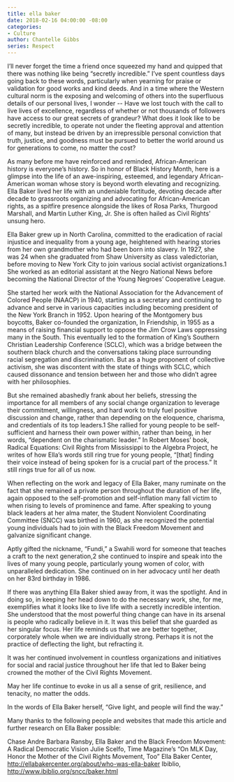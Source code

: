 ```yaml
---
title: ella baker
date: 2018-02-16 04:00:00 -08:00
categories:
- Culture
author: Chantelle Gibbs
series: Respect
---
```


I’ll never forget the time a friend once squeezed my hand and quipped that there was nothing like being “secretly incredible.” I’ve spent countless days going back to these words, particularly when yearning for praise or validation for good works and kind deeds. And in a time where the Western cultural norm is the exposing and welcoming of others into the superfluous details of our personal lives, I wonder -- Have we lost touch with the call to live lives of excellence, regardless of whether or not thousands of followers have access to our great secrets of grandeur? What does it look like to be secretly incredible, to operate not under the fleeting approval and attention of many, but instead be driven by an irrepressible personal conviction that truth, justice, and goodness must be pursued to better the world around us for generations to come, no matter the cost?

As many before me have reinforced and reminded, African-American history is everyone’s history. So in honor of Black History Month, here is a glimpse into the life of an awe-inspiring, esteemed, and legendary African-American woman whose story is beyond worth elevating and recognizing. Ella Baker lived her life with an undeniable fortitude, devoting decade after decade to grassroots organizing and advocating for African-American rights, as a spitfire presence alongside the likes of Rosa Parks, Thurgood Marshall, and Martin Luther King, Jr. She is often hailed as Civil Rights’ unsung hero.

Ella Baker grew up in North Carolina, committed to the eradication of racial injustice and inequality from a young age, heightened with hearing stories from her own grandmother who had been born into slavery. In 1927, she was 24 when she graduated from Shaw University as class valedictorian, before moving to New York City to join various social activist organizations.1 She worked as an editorial assistant at the Negro National News before becoming the National Director of the Young Negroes’ Cooperative League.

She started her work with the National Association for the Advancement of Colored People (NAACP) in 1940, starting as a secretary and continuing to advance and serve in various capacities including becoming president of the New York Branch in 1952. Upon hearing of the Montgomery bus boycotts, Baker co-founded the organization, In Friendship, in 1955 as a means of raising financial support to oppose the Jim Crow Laws oppressing many in the South. This eventually led to the formation of King’s Southern Christian Leadership Conference (SCLC), which was a bridge between the southern black church and the conversations taking place surrounding racial segregation and discrimination. But as a huge proponent of collective activism, she was discontent with the state of things with SCLC, which caused dissonance and tension between her and those who didn’t agree with her philosophies.

But she remained abashedly frank about her beliefs, stressing the importance for all members of any social change organization to leverage their commitment, willingness, and hard work to truly fuel positive discussion and change, rather than depending on the eloquence, charisma, and credentials of its top leaders.1 She rallied for young people to be self-sufficient and harness their own power within, rather than being, in her words, “dependent on the charismatic leader.” In Robert Moses’ book, Radical Equations: Civil Rights from Mississippi to the Algebra Project, he writes of how Ella’s words still ring true for young people, “[that] finding their voice instead of being spoken for is a crucial part of the process.” It still rings true for all of us now.

When reflecting on the work and legacy of Ella Baker, many ruminate on the fact that she remained a private person throughout the duration of her life, again opposed to the self-promotion and self-inflation many fall victim to when rising to levels of prominence and fame. After speaking to young black leaders at her alma mater, the Student Nonviolent Coordinating Committee (SNCC) was birthed in 1960, as she recognized the potential young individuals had to join with the Black Freedom Movement and galvanize significant change.

Aptly gifted the nickname, “Fundi,” a Swahili word for someone that teaches a craft to the next generation,2 she continued to inspire and speak into the lives of many young people, particularly young women of color, with unparalleled dedication. She continued on in her advocacy until her death on her 83rd birthday in 1986.

If there was anything Ella Baker shied away from, it was the spotlight. And in doing so, in keeping her head down to do the necessary work, she, for me, exemplifies what it looks like to live life with a secretly incredible intention. She understood that the most powerful thing change can have in its arsenal is people who radically believe in it. It was this belief that she guarded as her singular focus. Her life reminds us that we are better together, corporately whole when we are individually strong. Perhaps it is not the practice of deflecting the light, but refracting it.

It was her continued involvement in countless organizations and initiatives for social and racial justice throughout her life that led to Baker being crowned the mother of the Civil Rights Movement. 

May her life continue to evoke in us all a sense of grit, resilience, and tenacity, no matter the odds.

In the words of Ella Baker herself, “Give light, and people will find the way.”



Many thanks to the following people and websites that made this article and further research on Ella Baker possible:

Chase Andre
Barbara Ransby, Ella Baker and the Black Freedom Movement: A Radical Democratic Vision
Julie Scelfo, Time Magazine’s “On MLK Day, Honor the Mother of the Civil Rights Movement, Too”
Ella Baker Center, http://ellabakercenter.org/about/who-was-ella-baker
Ibiblio, http://www.ibiblio.org/sncc/baker.html
